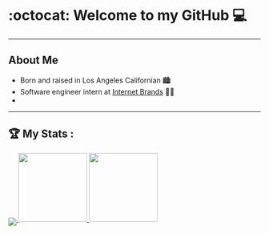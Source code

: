 
# :octocat: Welcome to my GitHub :computer:
---
<!-- About Me section -->
## About Me
- Born and raised in Los Angeles Californian :cityscape:
- Software engineer intern at [Internet Brands](https://www.internetbrands.com/) :technologist:
- 


---
<!-- My Stats section -->
## :trophy: My Stats :
<a href="https://wakatime.com/@Sean_paul">
    <img align="middle" src="https://github-readme-stats.vercel.app/api/wakatime?username=Sean_paul">
</a>
<a href="https://github.com/seanybarra/seanybarra">
    <img height="137px" src="https://github-readme-stats.vercel.app/api/top-langs/?username=seanybarra&layout=compact&theme=dark">
    <img height="137px" src="https://github-readme-stats.vercel.app/api?username=seanybarra&theme=dark">
</a>

